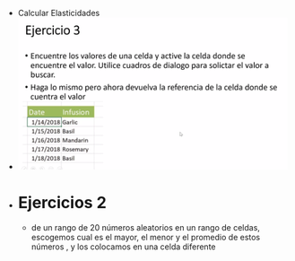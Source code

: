- Calcular Elasticidades
- ![image.png](../assets/image_1642033344719_0.png)
- # Ejercicios 2
	- de un rango de 20 números aleatorios  en un rango de celdas, escogemos cual es  el mayor,  el menor y el promedio de estos números , y los colocamos en una celda diferente